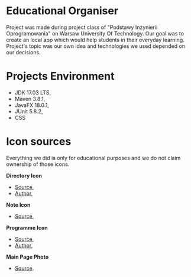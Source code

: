# Educational Organiser
Project was made during project class of "Podstawy Inżynierii Oprogramowania" on Warsaw University Of Technology. Our
goal was to create an local app which would help students in their everyday learning. Project's topic was our own idea 
and technologies we used depended on our decisions.

# Projects Environment
* JDK 17.03 LTS,
* Maven 3.8.1,
* JavaFX 18.0.1,
* JUnit 5.8.2,
* CSS

# Icon sources
Everything we did is only for educational purposes and we do not claim ownership of those icons.

**Directory Icon**
* [Source](https://pixabay.com/pt/vectors/caixa-arquivo-pasta-1699630/),
* [Author](https://pixabay.com/pt/users/janjf93-3084263/),

**Note Icon**
* [Source](https://www.onlinewebfonts.com/icon/126426),

**Programme Icon**
* [Source](https://pixabay.com/pl/vectors/ksi%c4%85%c5%bcka-zeszyt-dziennik-uczy%c4%87-si%c4%99-5925273/),
* [Author](https://pixabay.com/pl/users/shafin_protic-16278454/),

**Main Page Photo**
* [Source](https://cdn.pixabay.com/photo/2021/01/21/15/54/books-5937716_960_720.jpg).
